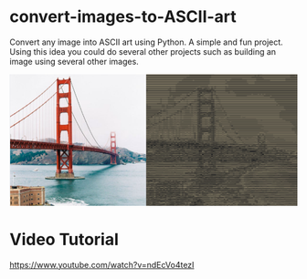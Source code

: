 # convert-images-to-ASCII-art
Convert any image into ASCII art using Python. A simple and fun project. Using this idea you could do several other projects such as building an image using several other images.

![Project Demonstration](demo.png)

# Video Tutorial
https://www.youtube.com/watch?v=ndEcVo4tezI

